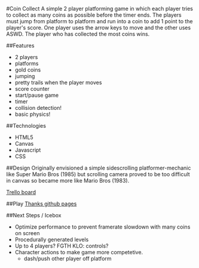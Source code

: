 #Coin Collect
A simple 2 player platforming game in which each player tries to collect as many coins as possible before the timer ends. The players must jump from platform to platform and run into a coin to add 1 point to the player's score. One player uses the arrow keys to move and the other uses ASWD. The player who has collected the most coins wins.    

##Features
* 2 players
* platforms
* gold coins
* jumping
* pretty trails when the player moves
* score counter
* start/pause game
* timer
* collision detection!
* basic physics!

##Technologies
* HTML5
* Canvas
* Javascript
* CSS

##Design
Originally envisioned a simple sidescrolling platformer-mechanic like Super Mario Bros (1985) but scrolling camera proved to be too difficult in canvas so became more like Mario Bros (1983).

[Trello board](https://trello.com/b/idzIy7KF/game-brainstorm)

##Play
[Thanks github pages](http://rotatetranslate.github.io/project/)


##Next Steps / Icebox
* Optimize performance to prevent framerate slowdown with many coins on screen
* Procedurally generated levels
* Up to 4 players? FGTH KLO: controls?
* Character actions to make game more competetive.
  *  dash/push other player off platform
